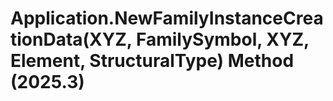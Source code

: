 # Application.NewFamilyInstanceCreationData(XYZ, FamilySymbol, XYZ, Element, StructuralType) Method (2025.3)

﻿